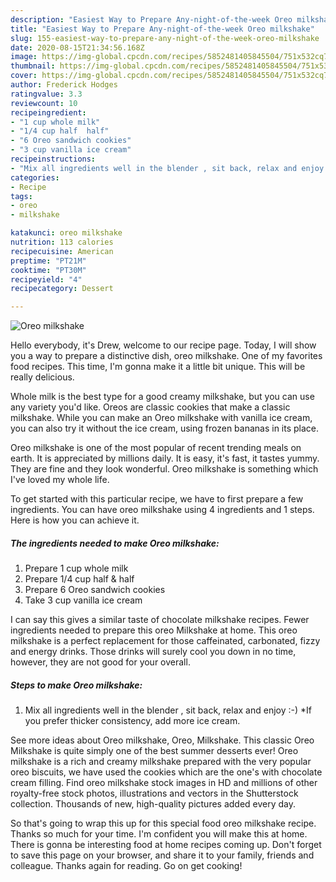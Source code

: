 ```yaml
---
description: "Easiest Way to Prepare Any-night-of-the-week Oreo milkshake"
title: "Easiest Way to Prepare Any-night-of-the-week Oreo milkshake"
slug: 155-easiest-way-to-prepare-any-night-of-the-week-oreo-milkshake
date: 2020-08-15T21:34:56.168Z
image: https://img-global.cpcdn.com/recipes/5852481405845504/751x532cq70/oreo-milkshake-recipe-main-photo.jpg
thumbnail: https://img-global.cpcdn.com/recipes/5852481405845504/751x532cq70/oreo-milkshake-recipe-main-photo.jpg
cover: https://img-global.cpcdn.com/recipes/5852481405845504/751x532cq70/oreo-milkshake-recipe-main-photo.jpg
author: Frederick Hodges
ratingvalue: 3.3
reviewcount: 10
recipeingredient:
- "1 cup whole milk"
- "1/4 cup half  half"
- "6 Oreo sandwich cookies"
- "3 cup vanilla ice cream"
recipeinstructions:
- "Mix all ingredients well in the blender , sit back, relax and enjoy :-) *If you prefer thicker consistency, add more ice cream."
categories:
- Recipe
tags:
- oreo
- milkshake

katakunci: oreo milkshake 
nutrition: 113 calories
recipecuisine: American
preptime: "PT21M"
cooktime: "PT30M"
recipeyield: "4"
recipecategory: Dessert

---
```



![Oreo milkshake](https://img-global.cpcdn.com/recipes/5852481405845504/751x532cq70/oreo-milkshake-recipe-main-photo.jpg)

Hello everybody, it's Drew, welcome to our recipe page. Today, I will show you a way to prepare a distinctive dish, oreo milkshake. One of my favorites food recipes. This time, I'm gonna make it a little bit unique. This will be really delicious.

Whole milk is the best type for a good creamy milkshake, but you can use any variety you&#39;d like. Oreos are classic cookies that make a classic milkshake. While you can make an Oreo milkshake with vanilla ice cream, you can also try it without the ice cream, using frozen bananas in its place.

Oreo milkshake is one of the most popular of recent trending meals on earth. It is appreciated by millions daily. It is easy, it's fast, it tastes yummy. They are fine and they look wonderful. Oreo milkshake is something which I've loved my whole life.


To get started with this particular recipe, we have to first prepare a few ingredients. You can have oreo milkshake using 4 ingredients and 1 steps. Here is how you can achieve it.

<!--inarticleads1-->

##### The ingredients needed to make Oreo milkshake:

1. Prepare 1 cup whole milk
1. Prepare 1/4 cup half &amp; half
1. Prepare 6 Oreo sandwich cookies
1. Take 3 cup vanilla ice cream


I can say this gives a similar taste of chocolate milkshake recipes. Fewer ingredients needed to prepare this oreo Milkshake at home. This oreo milkshake is a perfect replacement for those caffeinated, carbonated, fizzy and energy drinks. Those drinks will surely cool you down in no time, however, they are not good for your overall. 

<!--inarticleads2-->

##### Steps to make Oreo milkshake:

1. Mix all ingredients well in the blender , sit back, relax and enjoy :-) *If you prefer thicker consistency, add more ice cream.


See more ideas about Oreo milkshake, Oreo, Milkshake. This classic Oreo Milkshake is quite simply one of the best summer desserts ever! Oreo milkshake is a rich and creamy milkshake prepared with the very popular oreo biscuits, we have used the cookies which are the one&#39;s with chocolate cream filling. Find oreo milkshake stock images in HD and millions of other royalty-free stock photos, illustrations and vectors in the Shutterstock collection. Thousands of new, high-quality pictures added every day. 

So that's going to wrap this up for this special food oreo milkshake recipe. Thanks so much for your time. I'm confident you will make this at home. There is gonna be interesting food at home recipes coming up. Don't forget to save this page on your browser, and share it to your family, friends and colleague. Thanks again for reading. Go on get cooking!
